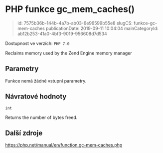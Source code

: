 PHP funkce gc_mem_caches()
================================

> id: 7575b36b-144b-4a7b-ab03-6e96599b55e8
> slugCS: funkce-gc-mem-caches
> publicationDate: 2019-09-11 10:04:04
> mainCategoryId: ab12b253-41a0-4bf3-9019-956608d7d534

Dostupnost ve verzích: `PHP 7.0`

Reclaims memory used by the Zend Engine memory manager


Parametry
--------------

Funkce nemá žádné vstupní parametry.

Návratové hodnoty
----------------

`int`

Returns the number of bytes freed.

Další zdroje
------------

https://php.net/manual/en/function.gc-mem-caches.php
